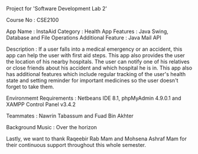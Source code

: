 Project for 'Software Development Lab 2'

Course No : CSE2100

App Name : InstaAid
Category : Health App
Features : Java Swing, Database and File Operations
Additional Feature : Java Mail API

Description : If a user falls into a medical emergency or an accident, this app can help the user with first aid steps. This app also provides the user the location of his nearby hospitals. The user can notify one of his relatives or close friends about his accident and which hospital he is in. This app also has additional features which include regular tracking of the user's health state and setting reminder for important medicines so the user doesn't forget to take them.

Environmemt Requirements : Netbeans IDE 8.1, phpMyAdmin 4.9.0.1 and XAMPP Control Panel v3.4.2

Teammates : Nawrin Tabassum and Fuad Bin Akhter

Background Music : Over the horizon

Lastly, we want to thank Raqeebir Rab Mam and Mohsena Ashraf Mam for their continuous support throughout this whole semester.
